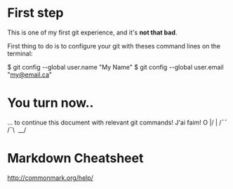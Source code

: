 # First step

This is one of my first git experience, and it's **not that bad**.

First thing to do is to configure your git with theses command lines on the terminal:

$ git config --global user.name "My Name"
$ git config --global user.email "my@email.ca"

# You turn now..

... to continue this document with relevant git commands!
J'ai faim!
     O
    \|/
     |    /¯¯\
    /¯\   \__/

# Markdown Cheatsheet

http://commonmark.org/help/
